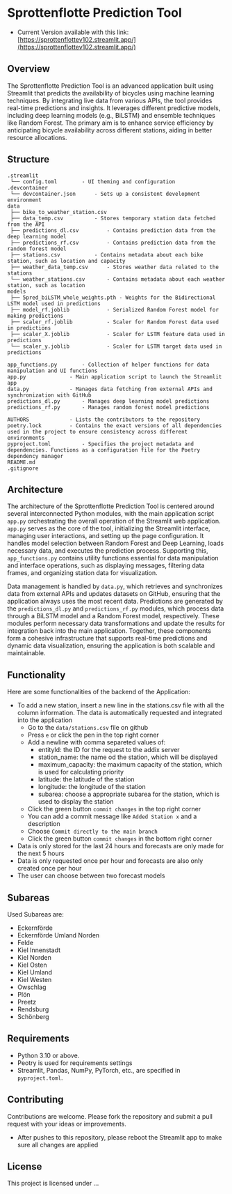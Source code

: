 # Sprottenflotte Prediction Tool

- Current Version available with this link: [https://sprottenflottev102.streamlit.app/](https://sprottenflottev102.streamlit.app/)

## Overview

The Sprottenflotte Prediction Tool is an advanced application built using Streamlit that predicts the availability of bicycles using machine learning techniques. By integrating live data from various APIs, the tool provides real-time predictions and insights. It leverages different predictive models, including deep learning models (e.g., BiLSTM) and ensemble techniques like Random Forest. The primary aim is to enhance service efficiency by anticipating bicycle availability across different stations, aiding in better resource allocations.

## Structure

```
.streamlit
 └── config.toml		- UI theming and configuration
.devcontainer
 └── devcontainer.json		- Sets up a consistent development environment
data
 ├── bike_to_weather_station.csv
 ├── data_temp.csv			- Stores temporary station data fetched from the API
 ├── predictions_dl.csv			- Contains prediction data from the deep learning model
 ├── predictions_rf.csv			- Contains prediction data from the random forest model
 ├── stations.csv			- Contains metadata about each bike station, such as location and capacity
 ├── weather_data_temp.csv		- Stores weather data related to the stations
 └── weather_stations.csv		- Contains metadata about each weather station, such as location
models
 ├── 5pred_biLSTM_whole_weights.pth	- Weights for the Bidirectional LSTM model used in predictions
 ├── model_rf.joblib			- Serialized Random Forest model for making predictions
 ├── scaler_rf.joblib			- Scaler for Random Forest data used in predictions
 ├── scaler_X.joblib			- Scaler for LSTM feature data used in predictions
 └── scaler_y.joblib			- Scaler for LSTM target data used in predictions

app_functions.py		- Collection of helper functions for data manipulation and UI functions
app.py				- Main application script to launch the Streamlit app
data.py				- Manages data fetching from external APIs and synchronization with GitHub
predictions_dl.py		- Manages deep learning model predictions
predictions_rf.py		- Manages random forest model predictions

AUTHORS				- Lists the contributors to the repository
poetry.lock			- Contains the exact versions of all dependencies used in the project to ensure consistency across different environments
pyproject.toml			- Specifies the project metadata and dependencies. Functions as a configuration file for the Poetry dependency manager
README.md
.gitignore
```

## Architecture

The architecture of the Sprottenflotte Prediction Tool is centered around several interconnected Python modules, with the main application script `app.py` orchestrating the overall operation of the Streamlit web application. `app.py` serves as the core of the tool, initializing the Streamlit interface, managing user interactions, and setting up the page configuration. It handles model selection between Random Forest and Deep Learning, loads necessary data, and executes the prediction process. Supporting this, `app_functions.py` contains utility functions essential for data manipulation and interface operations, such as displaying messages, filtering data frames, and organizing station data for visualization.

Data management is handled by `data.py`, which retrieves and synchronizes data from external APIs and updates datasets on GitHub, ensuring that the application always uses the most recent data. Predictions are generated by the `predictions_dl.py` and `predictions_rf.py` modules, which process data through a BiLSTM model and a Random Forest model, respectively. These modules perform necessary data transformations and update the results for integration back into the main application. Together, these components form a cohesive infrastructure that supports real-time predictions and dynamic data visualization, ensuring the application is both scalable and maintainable.

## Functionality

Here are some functionalities of the backend of the Application:

- To add a new station, insert a new line in the stations.csv file with all the column information. The data is automatically requested and integrated into the application
  - Go to the `data/stations.csv` file on github
  - Press `e` or click the pen in the top right corner
  - Add a newline with comma separeted values of:
    - entityId: the ID for the request to the addix server
    - station_name: the name od the station, which will be displayed
    - maximum_capacity: the maximum capacity of the station, which is used for calculating priority
    - latitude: the latitude of the station
    - longitude: the longitude of the station
    - subarea: choose a appropriate subarea for the station, which is used to display the station
  - Click the green button `commit changes` in the top right corner
  - You can add a commit message like `Added Station x` and a description
  - Choose `Commit directly to the main branch`
  - Click the green button `commit changes` in the bottom right corner
- Data is only stored for the last 24 hours and forecasts are only made for the next 5 hours
- Data is only requested once per hour and forecasts are also only created once per hour
- The user can choose between two forecast models

## Subareas

Used Subareas are:

- Eckernförde
- Eckernförde Umland Norden
- Felde
- Kiel Innenstadt
- Kiel Norden
- Kiel Osten
- Kiel Umland
- Kiel Westen
- Owschlag
- Plön
- Preetz
- Rendsburg
- Schönberg

## Requirements

- Python 3.10 or above.
- Peotry is used for requirements settings
- Streamlit, Pandas, NumPy, PyTorch, etc., are specified in `pyproject.toml`.

## Contributing

Contributions are welcome. Please fork the repository and submit a pull request with your ideas or improvements.

- After pushes to this repository, please reboot the Streamlit app to make sure all changes are applied

## License

This project is licensed under ...
